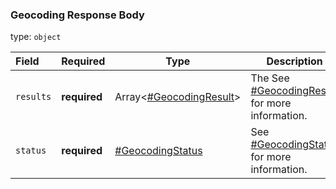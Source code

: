 <!--- This is a generated file, do not edit! -->
<!--- [START maps_http_schema_geocodingresponse] -->
<h3 class="schema-object" id="GeocodingResponse">Geocoding Response Body</h3>

type: `object`

| Field     | Required     | Type                                                                  | Description                                                                            |
| :-------- | ------------ | --------------------------------------------------------------------- | -------------------------------------------------------------------------------------- |
| `results` | **required** | Array&lt;[#GeocodingResult](##GeocodingResult "#GeocodingResult")&gt; | The See [#GeocodingResult](##GeocodingResult "#GeocodingResult") for more information. |
| `status`  | **required** | [#GeocodingStatus](##GeocodingStatus "#GeocodingStatus")              | See [#GeocodingStatus](##GeocodingStatus "#GeocodingStatus") for more information.     |

<!--- [END maps_http_schema_geocodingresponse] -->